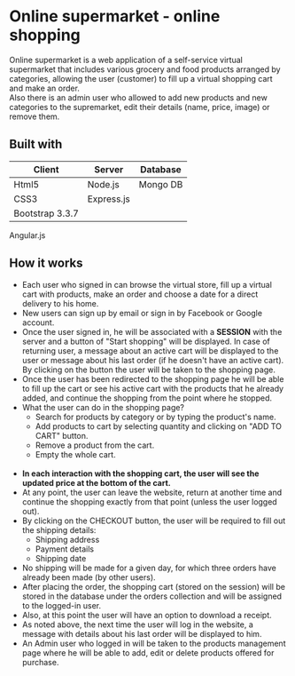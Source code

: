 # Online supermarket - online shopping
Online supermarket is a web application of a self-service virtual supermarket that includes various grocery and food products arranged by categories, allowing the user (customer) to fill up a virtual shopping cart and make an order. <br />
Also there is an admin user who allowed to add new products and new categories to the supremarket, edit their details (name, price, image) or remove them.
## Built with
Client | Server | Database <br/>
------ | ------ | --------
Html5 | Node.js | Mongo DB
CSS3 | Express.js |
Bootstrap 3.3.7|
Angular.js
## How it works
* Each user who signed in can browse the virtual store, fill up a virtual cart with products, make an order and choose a date for a direct delivery to his home.
* New users can sign up by email or sign in by Facebook or Google account.
* Once the user signed in, he will be associated with a **SESSION** with the server and a button of "Start shopping" will be displayed. In case of returning user, a message about an active cart will be displayed to the user or message about his last order (if he doesn't have an active cart). By clicking on the button the user will be taken to the shopping page. 
* Once the user has been redirected to the shopping page he will be able to fill up the cart or see his active cart with the products that he already added, and continue the shopping from the point where he stopped.
* What the user can do in the shopping page?
  * Search for products by category or by typing the product's name.
  * Add products to cart by selecting quantity and clicking on "ADD TO CART" button.
  * Remove a product from the cart.
  * Empty the whole cart. <br/><br/>
* **In each interaction with the shopping cart, the user will see the updated price at the bottom of the cart.**
* At any point, the user can leave the website, return at another time and continue the shopping exactly from that point (unless the user logged out).
* By clicking on the CHECKOUT button, the user will be required to fill out the shipping details:
  * Shipping address
  * Payment details
  * Shipping date
* No shipping will be made for a given day, for which three orders have already been made (by other users).
* After placing the order, the shopping cart (stored on the session) will be stored in the database under the orders collection and will be assigned to the logged-in user.
* Also, at this point the user will have an option to download a receipt.
* As noted above, the next time the user will log in the website, a message with details about his last order will be displayed to him.
* An Admin user who logged in will be taken to the products management page where he will be able to add, edit or delete products offered for purchase.
